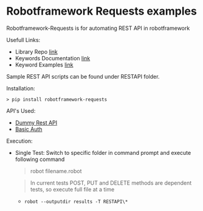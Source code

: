 # Robotframework Requests examples

Robotframework-Requests is for automating REST API in robotframework

Usefull Links:

 - Library Repo [link](https://github.com/bulkan/robotframework-requests)
 - Keywords Documentation [link](http://bulkan.github.io/robotframework-requests/)
 - Keyword Examples [link](https://github.com/bulkan/robotframework-requests/blob/master/tests/testcase.txt)

Sample REST API scripts can be found under RESTAPI folder.

Installation:

    > pip install robotframework-requests

API's Used:

  - [Dummy Rest API](http://dummy.restapiexample.com/)
  - [Basic Auth](https://postman-echo.com/basic-auth)

Execution: 

 - Single Test: Switch to specific folder in command prompt and execute following command
   > robot filename.robot

   > In current tests POST, PUT and DELETE methods are dependent tests, so execute full file at a time
     - `robot --outputdir results -T RESTAPI\* `